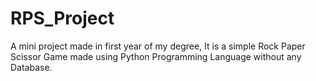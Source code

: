 # RPS_Project
A mini project made in first year of my degree, It is a simple Rock Paper Scissor Game made using Python Programming Language without any Database.
